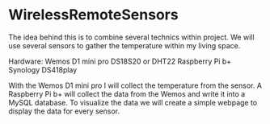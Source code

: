 # WirelessRemoteSensors
The idea behind this is to combine several technics within project.
We will use several sensors to gather the temperature within my living space.

Hardware:
Wemos D1 mini pro
DS18S20 or DHT22
Raspberry Pi b+
Synology DS418play

With the Wemos D1 mini pro I will collect the temperature from the sensor. A Raspberry Pi b+ will collect the data from the Wemos and write it into a MySQL database. To visualize the data we will create a simple webpage to display the data for every sensor. 